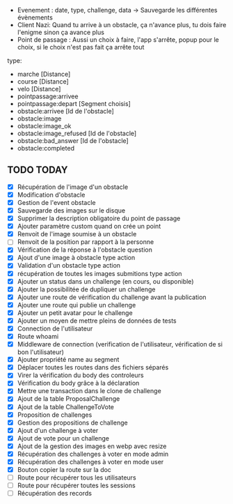 - Evenement : date, type, challenge, data -> Sauvegarde les différentes évènements
- Client Nazi: Quand tu arrive à un obstacle, ça n'avance plus, tu dois faire l'enigme sinon ça avance plus
- Point de passage : Aussi un choix à faire, l'app s'arrête, popup pour le choix, si le choix n'est pas fait ça arrête tout


type:
- marche [Distance]
- course [Distance]
- velo [Distance]
- pointpassage:arrivee
- pointpassage:depart [Segment choisis]
- obstacle:arrivee [Id de l'obstacle]
- obstacle:image
- obstacle:image_ok
- obstacle:image_refused [Id de l'obstacle]
- obstacle:bad_answer [Id de l'obstacle]
- obstacle:completed

## TODO TODAY
- [x] Récupération de l'image d'un obstacle
- [x] Modification d'obstacle
- [x] Gestion de l'event obstacle
- [x] Sauvegarde des images sur le disque
- [x] Supprimer la description obligatoire du point de passage
- [x] Ajouter paramètre custom quand on crée un point
- [x] Renvoit de l'image soumise à un obstacle
- [ ] Renvoit de la position par rapport à la personne
- [x] Vérification de la réponse à l'obstacle question
- [x] Ajout d'une image à obstacle type action
- [x] Validation d'un obstacle type action
- [x] récupération de toutes les images submitions type action
- [x] Ajouter un status dans un challenge (en cours, ou disponible)
- [x] Ajouter la possibilitée de dupliquer un challenge
- [x] Ajouter une route de vérification du challenge avant la publication
- [x] Ajouter une route qui publie un challenge
- [x] Ajouter un petit avatar pour le challenge
- [x] Ajouter un moyen de mettre pleins de données de tests
- [x] Connection de l'utilisateur
- [x] Route whoami
- [x] Middleware de connection (verification de l'utilisateur, vérification de si bon l'utilisateur)
- [x] Ajouter propriété name au segment
- [x] Déplacer toutes les routes dans des fichiers séparés
- [x] Virer la vérification du body des controleurs
- [x] Vérification du body grâce à la déclaration
- [x] Mettre une transaction dans le clone de challenge
- [x] Ajout de la table ProposalChallenge
- [x] Ajout de la table ChallengeToVote
- [x] Proposition de challenges
- [x] Gestion des propositions de challenge
- [x] Ajout d'un challenge à voter
- [x] Ajout de vote pour un challenge
- [x] Ajout de la gestion des images en webp avec resize
- [x] Récupération des challenges à voter en mode admin
- [x] Récupération des challenges à voter en mode user
- [x] Bouton copier la route sur la doc
- [ ] Route pour récupérer tous les utilisateurs
- [ ] Route pour récupérer toutes les sessions
- [ ] Récupération des records